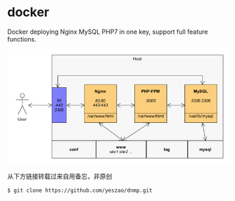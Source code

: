 # docker 
Docker deploying Nginx MySQL PHP7 in one key, support full feature functions.

![Demo Image](./dnmp.png)

从下方链接转载过来自用备忘，非原创

    $ git clone https://github.com/yeszao/dnmp.git
